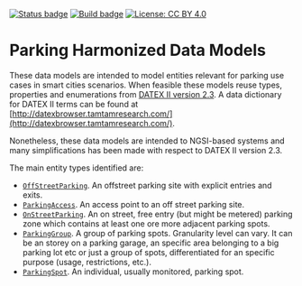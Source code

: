 [![Status badge](https://img.shields.io/badge/status-draft-red.svg)](RELEASE_NOTES)
[![Build badge](https://img.shields.io/travis/smart-data-models/dataModel.Parking.svg "Travis build status")](https://travis-ci.org/smart-data-models/dataModel.Parking/)
[![License: CC BY 4.0](https://img.shields.io/badge/License-CC%20BY%204.0-lightgrey.svg)](https://creativecommons.org/licenses/by/4.0/)
# Parking Harmonized Data Models

These data models are intended to model entities relevant for parking use cases
in smart cities scenarios. When feasible these models reuse types, properties
and enumerations from
[DATEX II version 2.3](http://www.datex2.eu/content/parking-publications-extension-v10a).
A data dictionary for DATEX II terms can be found at
[http://datexbrowser.tamtamresearch.com/](http://datexbrowser.tamtamresearch.com/).

Nonetheless, these data models are intended to NGSI-based systems and many
simplifications has been made with respect to DATEX II version 2.3.

The main entity types identified are:

-   [`OffStreetParking`](https://swagger.lab.fiware.org/?url=https://smart-data-models.github.io/dataModel.Parking/OffStreetParking/swagger.yaml). An offstreet parking
    site with explicit entries and exits.
-   [`ParkingAccess`](https://swagger.lab.fiware.org/?url=https://smart-data-models.github.io/dataModel.Parking/ParkingAccess/swagger.yaml). An access point to an off
    street parking site.
-   [`OnStreetParking`](https://swagger.lab.fiware.org/?url=https://smart-data-models.github.io/dataModel.Parking/OnStreetParking/swagger.yaml). An on street, free entry
    (but might be metered) parking zone which contains at least one ore more
    adjacent parking spots.
-   [`ParkingGroup`](https://swagger.lab.fiware.org/?url=https://smart-data-models.github.io/dataModel.Parking/ParkingGroup/swagger.yaml). A group of parking spots.
    Granularity level can vary. It can be an storey on a parking garage, an
    specific area belonging to a big parking lot etc or just a group of spots,
    differentiated for an specific purpose (usage, restrictions, etc.).
-   [`ParkingSpot`](https://swagger.lab.fiware.org/?url=https://smart-data-models.github.io/dataModel.Parking/ParkingSpot/swagger.yaml). An individual, usually monitored,
    parking spot.
